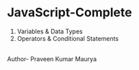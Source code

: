 # JavaScript-Complete
1. Variables & Data Types
2. Operators & Conditional Statements
<br>
Author- Praveen Kumar Maurya
